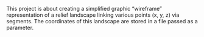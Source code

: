 This project is about creating a simplified graphic “wireframe” representation of a relief landscape linking various points (x, y, z) via segments. The coordinates of this landscape are stored in a file passed as a parameter.
